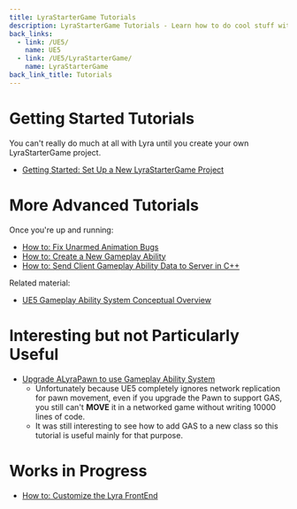 ```yaml
---
title: LyraStarterGame Tutorials
description: LyraStarterGame Tutorials - Learn how to do cool stuff with LyraStarterGame
back_links:
  - link: /UE5/
    name: UE5
  - link: /UE5/LyraStarterGame/
    name: LyraStarterGame
back_link_title: Tutorials
---
```



# Getting Started Tutorials

You can't really do much at all with Lyra until you create your own LyraStarterGame project.

- [Getting Started: Set Up a New LyraStarterGame Project](../Getting-Started-Setting-Up-a-New-LyraStarterGame-Project)


# More Advanced Tutorials

Once you're up and running:

- [How to: Fix Unarmed Animation Bugs](./How-To-Fix-Lyra-Unarmed-Animation-Bugs)
- [How to: Create a New Gameplay Ability](./How-To-Create-a-New-Gameplay-Ability)
- [How to: Send Client Gameplay Ability Data to Server in C++](/UE5/GameplayAbilitySystem/How-To-Send-Client-Gameplay-Ability-Data-to-Server-in-C++.md)

Related material:

- [UE5 Gameplay Ability System Conceptual Overview](/UE5/GameplayAbilitySystem/)


# Interesting but not Particularly Useful

- [Upgrade ALyraPawn to use Gameplay Ability System](https://youtu.be/Y_j3PWhYgk4)
  - Unfortunately because UE5 completely ignores network replication for pawn movement, even if you upgrade the Pawn to support GAS, you still can't **MOVE** it in a networked game without writing 10000 lines of code.
  - It was still interesting to see how to add GAS to a new class so this tutorial is useful mainly for that purpose.


# Works in Progress

- [How to: Customize the Lyra FrontEnd](../How-To-Customize-Lyra-FrontEnd)
